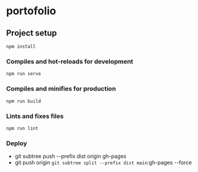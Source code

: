 # portofolio

## Project setup

```
npm install
```

### Compiles and hot-reloads for development

```
npm run serve
```

### Compiles and minifies for production

```
npm run build
```

### Lints and fixes files

```
npm run lint
```

### Deploy

- git subtree push --prefix dist origin gh-pages
- git push origin `git subtree split --prefix dist main`:gh-pages --force

